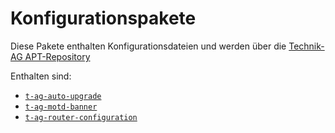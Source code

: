 # Konfigurationspakete

Diese Pakete enthalten Konfigurationsdateien und werden über die [Technik-AG APT-Repository](https://github.com/Technik-AG/apt-repo)

Enthalten sind:
 * [`t-ag-auto-upgrade`](packages/t-ag-auto-upgrade/README.md)
 * [`t-ag-motd-banner`](packages/t-ag-motd-banner/README.md)
 * [`t-ag-router-configuration`](packages/t-ag-router-configuration/README.md)